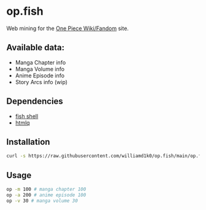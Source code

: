 # op.fish

Web mining for the [One Piece Wiki/Fandom](https://onepiece.fandom.com/wiki/One_Piece_Wiki) site.

## Available data:

- Manga Chapter info
- Manga Volume info
- Anime Episode info
- Story Arcs info (wip)

## Dependencies

- [fish shell](https://fishshell.com/)
- [htmlq](https://github.com/mgdm/htmlq)

## Installation

```sh
curl -s https://raw.githubusercontent.com/williamd1k0/op.fish/main/op.fish > ~/.config/fish/functions/op.fish
```

## Usage

```sh
op -m 100 # manga chapter 100
op -a 200 # anime episode 100
op -v 30 # manga volume 30
```
